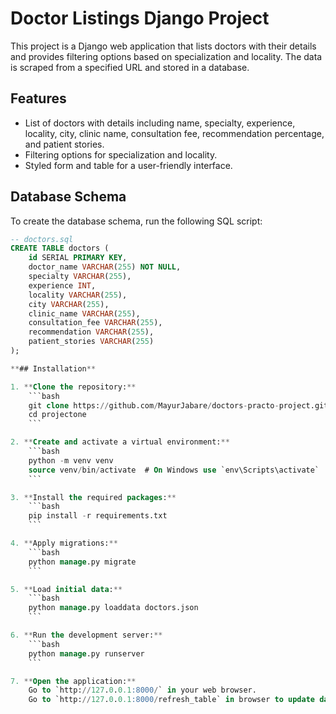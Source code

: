 # Doctor Listings Django Project

This project is a Django web application that lists doctors with their details and provides filtering options based on specialization and locality. The data is scraped from a specified URL and stored in a database.

## Features

- List of doctors with details including name, specialty, experience, locality, city, clinic name, consultation fee, recommendation percentage, and patient stories.
- Filtering options for specialization and locality.
- Styled form and table for a user-friendly interface.

  
## Database Schema

To create the database schema, run the following SQL script:

```sql
-- doctors.sql
CREATE TABLE doctors (
    id SERIAL PRIMARY KEY,
    doctor_name VARCHAR(255) NOT NULL,
    specialty VARCHAR(255),
    experience INT,
    locality VARCHAR(255),
    city VARCHAR(255),
    clinic_name VARCHAR(255),
    consultation_fee VARCHAR(255),
    recommendation VARCHAR(255),
    patient_stories VARCHAR(255)
);

**## Installation**

1. **Clone the repository:**
    ```bash
    git clone https://github.com/MayurJabare/doctors-practo-project.git
    cd projectone
    ```

2. **Create and activate a virtual environment:**
    ```bash
    python -m venv venv
    source venv/bin/activate  # On Windows use `env\Scripts\activate`
    ```

3. **Install the required packages:**
    ```bash
    pip install -r requirements.txt
    ```

4. **Apply migrations:**
    ```bash
    python manage.py migrate
    ```

5. **Load initial data:**
    ```bash
    python manage.py loaddata doctors.json
    ```

6. **Run the development server:**
    ```bash
    python manage.py runserver
    ```

7. **Open the application:**
    Go to `http://127.0.0.1:8000/` in your web browser.
    Go to `http://127.0.0.1:8000/refresh_table` in browser to update database table created.
